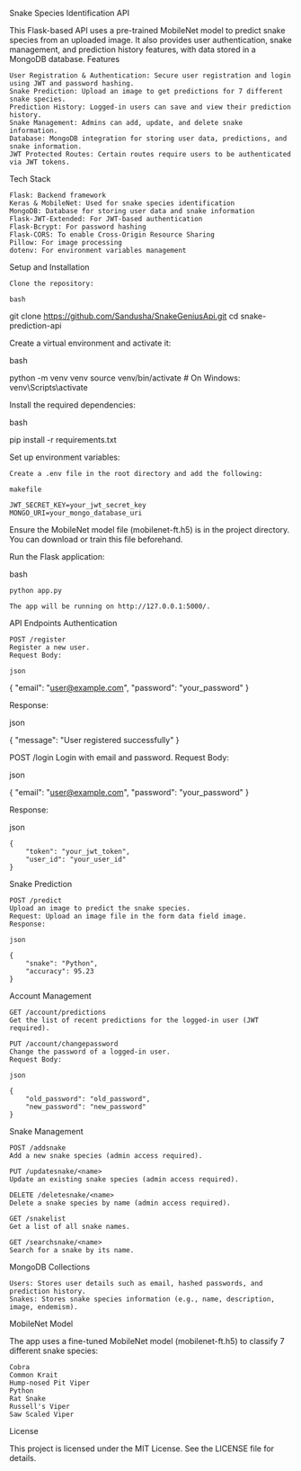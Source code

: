 Snake Species Identification API

This Flask-based API uses a pre-trained MobileNet model to predict snake species from an uploaded image. It also provides user authentication, snake management, and prediction history features, with data stored in a MongoDB database.
Features

    User Registration & Authentication: Secure user registration and login using JWT and password hashing.
    Snake Prediction: Upload an image to get predictions for 7 different snake species.
    Prediction History: Logged-in users can save and view their prediction history.
    Snake Management: Admins can add, update, and delete snake information.
    Database: MongoDB integration for storing user data, predictions, and snake information.
    JWT Protected Routes: Certain routes require users to be authenticated via JWT tokens.

Tech Stack

    Flask: Backend framework
    Keras & MobileNet: Used for snake species identification
    MongoDB: Database for storing user data and snake information
    Flask-JWT-Extended: For JWT-based authentication
    Flask-Bcrypt: For password hashing
    Flask-CORS: To enable Cross-Origin Resource Sharing
    Pillow: For image processing
    dotenv: For environment variables management

Setup and Installation

    Clone the repository:

    bash

git clone https://github.com/Sandusha/SnakeGeniusApi.git
cd snake-prediction-api

Create a virtual environment and activate it:

bash

python -m venv venv
source venv/bin/activate  # On Windows: venv\Scripts\activate

Install the required dependencies:

bash

pip install -r requirements.txt

Set up environment variables:

    Create a .env file in the root directory and add the following:

    makefile

    JWT_SECRET_KEY=your_jwt_secret_key
    MONGO_URI=your_mongo_database_uri

Ensure the MobileNet model file (mobilenet-ft.h5) is in the project directory. You can download or train this file beforehand.

Run the Flask application:

bash

    python app.py

    The app will be running on http://127.0.0.1:5000/.

API Endpoints
Authentication

    POST /register
    Register a new user.
    Request Body:

    json

{
    "email": "user@example.com",
    "password": "your_password"
}

Response:

json

{
    "message": "User registered successfully"
}

POST /login
Login with email and password.
Request Body:

json

{
    "email": "user@example.com",
    "password": "your_password"
}

Response:

json

    {
        "token": "your_jwt_token",
        "user_id": "your_user_id"
    }

Snake Prediction

    POST /predict
    Upload an image to predict the snake species.
    Request: Upload an image file in the form data field image.
    Response:

    json

    {
        "snake": "Python",
        "accuracy": 95.23
    }

Account Management

    GET /account/predictions
    Get the list of recent predictions for the logged-in user (JWT required).

    PUT /account/changepassword
    Change the password of a logged-in user.
    Request Body:

    json

    {
        "old_password": "old_password",
        "new_password": "new_password"
    }

Snake Management

    POST /addsnake
    Add a new snake species (admin access required).

    PUT /updatesnake/<name>
    Update an existing snake species (admin access required).

    DELETE /deletesnake/<name>
    Delete a snake species by name (admin access required).

    GET /snakelist
    Get a list of all snake names.

    GET /searchsnake/<name>
    Search for a snake by its name.

MongoDB Collections

    Users: Stores user details such as email, hashed passwords, and prediction history.
    Snakes: Stores snake species information (e.g., name, description, image, endemism).

MobileNet Model

The app uses a fine-tuned MobileNet model (mobilenet-ft.h5) to classify 7 different snake species:

    Cobra
    Common Krait
    Hump-nosed Pit Viper
    Python
    Rat Snake
    Russell's Viper
    Saw Scaled Viper

License

This project is licensed under the MIT License. See the LICENSE file for details.
